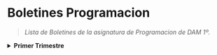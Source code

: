 <h1>Boletines Programacion</h1>
<blockquote><i>Lista de Boletines de la asignatura de Programacion de DAM 1º.</i></blockquote>
<details>
<summary> <b>Primer Trimestre</b> </summary>
<blockquote>
<details>
<summary>Boletines</summary>

<blockquote>
<details>
<summary>Boletin 2</summary>
<ul>
<li><a href="https://github.com/AlexFerMar/BoletinesProgramacionDAM/tree/main/PrimerTrimestre/Boletin02/Boletin2_1">Ejercicio 1</a></li>
<li><a href="https://github.com/AlexFerMar/BoletinesProgramacionDAM/tree/main/PrimerTrimestre/Boletin02/Boletin2_2">Ejercicio 2</a></li>
<li><a href="https://github.com/AlexFerMar/BoletinesProgramacionDAM/tree/main/PrimerTrimestre/Boletin02/Boletin2_3">Ejercicio 3</a></li>
<li><a href="https://github.com/AlexFerMar/BoletinesProgramacionDAM/tree/main/PrimerTrimestre/Boletin02/Boletin2_4">Ejercicio 4</a></li>
<li><a href="https://github.com/AlexFerMar/BoletinesProgramacionDAM/tree/main/PrimerTrimestre/Boletin02/Boletin2_5">Ejercicio 5</a></li>
</ul>
</details>
</blockquote>


<blockquote>
<details>
<summary>Boletin 3</summary>
<ul>
<li><a href="https://github.com/AlexFerMar/BoletinesProgramacionDAM/tree/main/PrimerTrimestre/Boletin03/Boletin3_1">Ejercicio 1</a></li>
<li><a href="https://github.com/AlexFerMar/BoletinesProgramacionDAM/tree/main/PrimerTrimestre/Boletin03/Boletin3_2">Ejercicio 2</a></li>
<li><a href="https://github.com/AlexFerMar/BoletinesProgramacionDAM/tree/main/PrimerTrimestre/Boletin03/Boletin3_3">Ejercicio 3</a></li>
<li><a href="https://github.com/AlexFerMar/BoletinesProgramacionDAM/tree/main/PrimerTrimestre/Boletin03/Boletin3_4">Ejercicio 4</a></li>
<li><a href="https://github.com/AlexFerMar/BoletinesProgramacionDAM/tree/main/PrimerTrimestre/Boletin03/Boletin3_5">Ejercicio 5</a></li>
</ul>
</details>
</blockquote>


<blockquote>
<details>
<summary>Boletin 4</summary>
<ul>
<li><a href="https://github.com/AlexFerMar/BoletinesProgramacionDAM/tree/main/PrimerTrimestre/Boletin04">Ejercicio 1</a></li>
</ul>
</details>
</blockquote>


<blockquote>
<details>
<summary>Boletin 5</summary>
<ul>
<li><a href="https://github.com/AlexFerMar/BoletinesProgramacionDAM/tree/main/PrimerTrimestre/Boletin05">Ejercicio 1</a></li>
</ul>
</details>
</blockquote>


<blockquote>
<details>
<summary>Boletin 6</summary>
<ul>
<li> <a href="https://github.com/AlexFerMar/BoletinesProgramacionDAM/tree/main/PrimerTrimestre/Boletin06/Boletin6_1">Ejercicio 1</a> </li>
<li><a href="https://github.com/AlexFerMar/BoletinesProgramacionDAM/tree/main/PrimerTrimestre/Boletin06/Boletin6_2">Ejercicio 2</a></li>
<li><a href="https://github.com/AlexFerMar/BoletinesProgramacionDAM/tree/main/PrimerTrimestre/Boletin06/Boletin6_3">Ejercicio 3</a></li>
</ul>
</details>
</blockquote>


<blockquote>
<details>
<summary>Boletin 7</summary>
<ul>
<li><a href="https://github.com/AlexFerMar/BoletinesProgramacionDAM/tree/main/PrimerTrimestre/Boletin07/Boletin7_1">Ejercicio 1</a></li>
<li><a href="https://github.com/AlexFerMar/BoletinesProgramacionDAM/tree/main/PrimerTrimestre/Boletin07/Boletin7_2">Ejercicio 2</a></li>
<li><a href="https://github.com/AlexFerMar/BoletinesProgramacionDAM/tree/main/PrimerTrimestre/Boletin07/Boletin7_3">Ejercicio 3</a></li>
<li><a href="https://github.com/AlexFerMar/BoletinesProgramacionDAM/tree/main/PrimerTrimestre/Boletin07/Boletin7_4">Ejercicio 4</a></li>
<li><a href="https://github.com/AlexFerMar/BoletinesProgramacionDAM/tree/main/PrimerTrimestre/Boletin07/Boletin7_5">Ejercicio 5</a></li>
</ul>
</details>
</blockquote>


<blockquote>
<details>
<summary>Boletin 8</summary>
<ul>
<li><a href="https://github.com/AlexFerMar/BoletinesProgramacionDAM/tree/main/PrimerTrimestre/Boletin08/boletin8_6">Ejercicio 6</a></li>
<li><a href="https://github.com/AlexFerMar/BoletinesProgramacionDAM/tree/main/PrimerTrimestre/Boletin08/boletin8_7">Ejercicio 7</a></li>
</ul>
</details>
</blockquote>


<blockquote>
<details>
<summary>Boletin 9</summary>
<ul>
<li><a href="https://github.com/AlexFerMar/BoletinesProgramacionDAM/tree/main/PrimerTrimestre/Boletin09/boletin9_1">Ejercicio 1</a></li>
<li><a href="https://github.com/AlexFerMar/BoletinesProgramacionDAM/tree/main/PrimerTrimestre/Boletin09/boletin9_2">Ejercicio 2</a></li>
<li><a href="https://github.com/AlexFerMar/BoletinesProgramacionDAM/tree/main/PrimerTrimestre/Boletin09/boletin9_3">Ejercicio 3</a></li>
<li><a href="https://github.com/AlexFerMar/BoletinesProgramacionDAM/tree/main/PrimerTrimestre/Boletin09/boletin9_4">Ejercicio 4</a></li>
<li><a href="https://github.com/AlexFerMar/BoletinesProgramacionDAM/tree/main/PrimerTrimestre/Boletin09/boletin9_5">Ejercicio 5</a></li>
</ul>
</details>
</blockquote>


<blockquote>
<details>
<summary>Boletin 11</summary>
<ul>
<li><a href="https://github.com/AlexFerMar/BoletinesProgramacionDAM/tree/main/PrimerTrimestre/Boletin11/boletin11_1">Ejercicio 1</a></li>
<li><a href="https://github.com/AlexFerMar/BoletinesProgramacionDAM/tree/main/PrimerTrimestre/Boletin11/boletin11_2">Ejercicio 2</a></li>
</ul>
</details>
</blockquote>


<blockquote>
<details>
<summary>Boletin 12</summary>
<ul>
<li><a href="https://github.com/AlexFerMar/BoletinesProgramacionDAM/tree/main/PrimerTrimestre/Boletin12">Ejercicio 1</a></li>
</ul>
</details>
</blockquote>


<blockquote>
<details>
<summary>Boletin 14</summary>
<ul>
<li><a href="https://github.com/AlexFerMar/BoletinesProgramacionDAM/tree/main/PrimerTrimestre/Boletin14">Ejercicio 1</a></li>
</ul>
</details>
</blockquote>


<blockquote>
<details>
<summary>Boletin 15</summary>
<ul>
<li><a href="https://github.com/AlexFerMar/BoletinesProgramacionDAM/tree/main/PrimerTrimestre/Boletin15">Ejercicio 1</a></li>
</ul>
</details>
</blockquote>


<blockquote>
<details>
<summary>Boletin 17</summary>
<ul>
<li><a href="https://github.com/AlexFerMar/BoletinesProgramacionDAM/tree/main/PrimerTrimestre/Boletin17">Ejercicio 1</a></li>
</ul>
</details>
</blockquote>


</details>

  
<details>
<summary>Boletines Extra</summary>


<blockquote>
<details>
<summary>Boletin Extra 1</summary>
<ul>
<li><a href="https://github.com/AlexFerMar/BoletinesProgramacionDAM/tree/main/PrimerTrimestre/BoletinExtra1/BoletinExtra1_1">Ejercicio 1</a></li>
<li><a href="https://github.com/AlexFerMar/BoletinesProgramacionDAM/tree/main/PrimerTrimestre/BoletinExtra1/BoletinExtra1_2">Ejercicio 2</a></li>
<li><a href="https://github.com/AlexFerMar/BoletinesProgramacionDAM/tree/main/PrimerTrimestre/BoletinExtra1/BoletinExtra1_3">Ejercicio 3</a></li>
</ul>
</details>
</blockquote>


<blockquote>
<details>
<summary>Boletin Extra 2</summary>
<ul>
<li><a href="https://github.com/AlexFerMar/BoletinesProgramacionDAM/tree/main/PrimerTrimestre/BoletinExtra2">Ejercicio 1</a></li>
</ul>
</details>
</blockquote>


<blockquote>
<details>
<summary>Boletin Extra 3</summary>
<ul>
<li><a href="https://github.com/AlexFerMar/BoletinesProgramacionDAM/tree/main/PrimerTrimestre/BoletinExtra3/BoletinExtra3_1">Ejercicio 1</a></li>
<li><a href="https://github.com/AlexFerMar/BoletinesProgramacionDAM/tree/main/PrimerTrimestre/BoletinExtra3/BoletinExtra3_2">Ejercicio 2</a></li>
</ul>
</details>
</blockquote>


<blockquote>
<details>
<summary>Boletin Extra 5</summary>
<ul>
<li><a href="https://github.com/AlexFerMar/BoletinesProgramacionDAM/tree/main/PrimerTrimestre/BoletinExtra5">Ejercicio 1</a></li>
</ul>
</details>
</blockquote>


<blockquote>
<details>
<summary>Boletin Extra Venres</summary>
<ul>
<li><a href="https://github.com/AlexFerMar/BoletinesProgramacionDAM/tree/main/PrimerTrimestre/BoletinExtraVenres/BoletinExtraVenres_1">Ejercicio 1</a></li>
<li><a href="https://github.com/AlexFerMar/BoletinesProgramacionDAM/tree/main/PrimerTrimestre/BoletinExtraVenres/BoletinExtraVenres_2">Ejercicio 2</a></li>
</ul>
</details>
</blockquote>


</details>
</blockquote>
</details>
